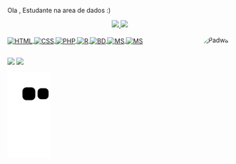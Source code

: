 Ola , Estudante na area de dados :)

<div align="center">
  <a href="https://github.com/leonardocorreia08">
  <img height="180em" src="https://github-readme-stats.vercel.app/api?username=leonardocorreia08&show_icons=true&theme=dracula&include_all_commits=true&count_private=true"/>
  <img height="180em" src="https://github-readme-stats.vercel.app/api/top-langs/?username=leonardocorreia08&layout=compact&langs_count=7&theme=dracula"/>
</div>
<div style="display: inline_block"><br>
  <img align="center" alt="HTML" height="30" width="85" src="https://img.shields.io/badge/HTML-239120?style=for-the-badge&logo=html5&logoColor=white">
  <img align="center" alt="CSS" height="30" width="85" src="https://img.shields.io/badge/CSS-239120?&style=for-the-badge&logo=css3&logoColor=white">
  <img align="center" alt="PHP" height="30" width="85" src="https://img.shields.io/badge/PHP-777BB4?style=for-the-badge&logo=php&logoColor=white">
  <img align="center" alt="R" height="30" width="85" src="https://img.shields.io/badge/R-276DC3?style=for-the-badge&logo=r&logoColor=white">
  <img align="center" alt="BD" height="30" width="125" src="https://img.shields.io/badge/MySQL-00000F?style=for-the-badge&logo=mysql&logoColor=white">
  <img align="center" alt="MS" height="30" width="125" src="https://img.shields.io/badge/Microsoft_Azure-0089D6?style=for-the-badge&logo=microsoft-azure&logoColor=white">
  <img align="center" alt="MS" height="30" width="125" src="https://img.shields.io/badge/Databricks-FF3621?style=for-the-badge&logo=Databricks&logoColor=white">
  <img align="right" alt="Padwan" height="150" style="border-radius:50px;" 
  <img src="https://media2.giphy.com/media/iYVneIXJQ3jdJLkZmM/giphy.gif" jsaction="load:XAeZkd;" jsname="HiaYvf" class="n3VNCb KAlRDb" alt="Caneca geek baby yoda" data-noaft="1" style="width: 480px; height: 270px; margin: 0px;">
</div>
  
  ##
 
<div> 
 
  <a href = "mailto:Leonardo__correiai@hotmail.com"><img src="https://img.shields.io/badge/-Gmail-%23333?style=for-the-badge&logo=gmail&logoColor=white" target="_blank"></a>
  <a href="[https://www.linkedin.com/in/it-leonardo-correia/" target="_blank"><img src="https://img.shields.io/badge/-LinkedIn-%230077B5?style=for-the-badge&logo=linkedin&logoColor=white" target="_blank"></a> 
 
  ![Snake animation](https://github.com/leonardocorreia08/leonardocorreia08/blob/output/github-contribution-grid-snake.svg)
 
</div>
